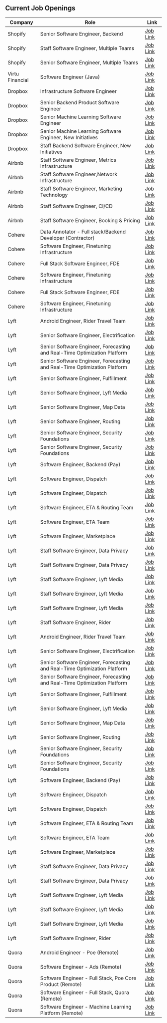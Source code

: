 ## Current Job Openings

| Company | Role | Link |
| ------- | ---- | ---- |
| Shopify | Senior Software Engineer, Backend | [Job Link](https://www.shopify.com/careers/senior-software-engineer--backend_66ef3ee0-0965-40d2-81e5-138bb2427da3) |
| Shopify | Staff Software Engineer, Multiple Teams | [Job Link](https://www.shopify.com/careers/staff-software-engineer--multiple-teams_63a8f3e7-f15a-4fca-8187-4afa08a3ca71) |
| Shopify | Senior Software Engineer, Multiple Teams | [Job Link](https://www.shopify.com/careers/senior-software-engineer--multiple-teams_6cdebe7e-fabb-425d-a042-9e7ff3549f12) |
| Virtu Financial | Software Engineer (Java) | [Job Link](https://boards.greenhouse.io/virtu/jobs/6072565002) |
| Dropbox | Infrastructure Software Engineer | [Job Link](https://jobs.dropbox.com/listing/4798707) |
| Dropbox | Senior Backend Product Software Engineer | [Job Link](https://jobs.dropbox.com/listing/4142717) |
| Dropbox | Senior Machine Learning Software Engineer | [Job Link](https://jobs.dropbox.com/listing/4800392) |
| Dropbox | Senior Machine Learning Software Engineer, New Initiatives | [Job Link](https://jobs.dropbox.com/listing/2957086) |
| Dropbox | Staff Backend Software Engineer, New Initiatives | [Job Link](https://jobs.dropbox.com/listing/5663830) |
| Airbnb | Staff Software Engineer, Metrics Infrastructure | [Job Link](https://careers.airbnb.com/positions/5705340/) |
| Airbnb | Staff Software Engineer,Network Infrastructure | [Job Link](https://careers.airbnb.com/positions/5702638/) |
| Airbnb | Staff Software Engineer, Marketing Technology | [Job Link](https://careers.airbnb.com/positions/5465082/) |
| Airbnb | Staff Software Engineer, CI/CD | [Job Link](https://careers.airbnb.com/positions/5718315/) |
| Airbnb | Staff Software Engineer, Booking & Pricing | [Job Link](https://careers.airbnb.com/positions/5011395/) |
| Cohere | Data Annotator - Full stack/Backend Developer (Contractor) | [Job Link](https://jobs.lever.co/cohere/0e9c5427-94ab-41a8-8dfb-21d61a86ba9e) |
| Cohere | Software Engineer, Finetuning Infrastructure | [Job Link](https://jobs.lever.co/cohere/01900997-5583-487b-8fcf-39c326de1e40) |
| Cohere | Full Stack Software Engineer, FDE | [Job Link](https://jobs.lever.co/cohere/32f855a1-363b-4c19-94ba-f25f492bad71) |
| Cohere | Software Engineer, Finetuning Infrastructure | [Job Link](https://jobs.lever.co/cohere/01900997-5583-487b-8fcf-39c326de1e40) |
| Cohere | Full Stack Software Engineer, FDE | [Job Link](https://jobs.lever.co/cohere/32f855a1-363b-4c19-94ba-f25f492bad71) |
| Cohere | Software Engineer, Finetuning Infrastructure | [Job Link](https://jobs.lever.co/cohere/01900997-5583-487b-8fcf-39c326de1e40) |
| Lyft | Android Engineer, Rider Travel Team | [Job Link](https://app.careerpuck.com/job-board/lyft/job/7274966002?gh_jid=7274966002) |
| Lyft | Senior Software Engineer, Electrification  | [Job Link](https://app.careerpuck.com/job-board/lyft/job/7194230002?gh_jid=7194230002) |
| Lyft | Senior Software Engineer, Forecasting and Real-Time Optimization Platform | [Job Link](https://app.careerpuck.com/job-board/lyft/job/7182787002?gh_jid=7182787002) |
| Lyft | Senior Software Engineer, Forecasting and Real-Time Optimization Platform | [Job Link](https://app.careerpuck.com/job-board/lyft/job/7255413002?gh_jid=7255413002) |
| Lyft | Senior Software Engineer, Fulfillment | [Job Link](https://app.careerpuck.com/job-board/lyft/job/7088705002?gh_jid=7088705002) |
| Lyft | Senior Software Engineer, Lyft Media | [Job Link](https://app.careerpuck.com/job-board/lyft/job/7326830002?gh_jid=7326830002) |
| Lyft | Senior Software Engineer, Map Data | [Job Link](https://app.careerpuck.com/job-board/lyft/job/7113676002?gh_jid=7113676002) |
| Lyft | Senior Software Engineer, Routing | [Job Link](https://app.careerpuck.com/job-board/lyft/job/7080257002?gh_jid=7080257002) |
| Lyft | Senior Software Engineer, Security Foundations | [Job Link](https://app.careerpuck.com/job-board/lyft/job/7221735002?gh_jid=7221735002) |
| Lyft | Senior Software Engineer, Security Foundations | [Job Link](https://app.careerpuck.com/job-board/lyft/job/7239819002?gh_jid=7239819002) |
| Lyft | Software Engineer, Backend (Pay) | [Job Link](https://app.careerpuck.com/job-board/lyft/job/7080255002?gh_jid=7080255002) |
| Lyft | Software Engineer, Dispatch | [Job Link](https://app.careerpuck.com/job-board/lyft/job/7099722002?gh_jid=7099722002) |
| Lyft | Software Engineer, Dispatch | [Job Link](https://app.careerpuck.com/job-board/lyft/job/7121875002?gh_jid=7121875002) |
| Lyft | Software Engineer, ETA & Routing Team | [Job Link](https://app.careerpuck.com/job-board/lyft/job/7114023002?gh_jid=7114023002) |
| Lyft | Software Engineer, ETA Team | [Job Link](https://app.careerpuck.com/job-board/lyft/job/7030038002?gh_jid=7030038002) |
| Lyft | Software Engineer, Marketplace | [Job Link](https://app.careerpuck.com/job-board/lyft/job/7114020002?gh_jid=7114020002) |
| Lyft | Staff Software Engineer, Data Privacy | [Job Link](https://app.careerpuck.com/job-board/lyft/job/7029356002?gh_jid=7029356002) |
| Lyft | Staff Software Engineer, Data Privacy | [Job Link](https://app.careerpuck.com/job-board/lyft/job/7046534002?gh_jid=7046534002) |
| Lyft | Staff Software Engineer, Lyft Media | [Job Link](https://app.careerpuck.com/job-board/lyft/job/7264326002?gh_jid=7264326002) |
| Lyft | Staff Software Engineer, Lyft Media | [Job Link](https://app.careerpuck.com/job-board/lyft/job/7263711002?gh_jid=7263711002) |
| Lyft | Staff Software Engineer, Lyft Media | [Job Link](https://app.careerpuck.com/job-board/lyft/job/7264324002?gh_jid=7264324002) |
| Lyft | Staff Software Engineer, Rider | [Job Link](https://app.careerpuck.com/job-board/lyft/job/7307434002?gh_jid=7307434002) |
| Lyft | Android Engineer, Rider Travel Team | [Job Link](https://app.careerpuck.com/job-board/lyft/job/7274966002?gh_jid=7274966002) |
| Lyft | Senior Software Engineer, Electrification  | [Job Link](https://app.careerpuck.com/job-board/lyft/job/7194230002?gh_jid=7194230002) |
| Lyft | Senior Software Engineer, Forecasting and Real-Time Optimization Platform | [Job Link](https://app.careerpuck.com/job-board/lyft/job/7182787002?gh_jid=7182787002) |
| Lyft | Senior Software Engineer, Forecasting and Real-Time Optimization Platform | [Job Link](https://app.careerpuck.com/job-board/lyft/job/7255413002?gh_jid=7255413002) |
| Lyft | Senior Software Engineer, Fulfillment | [Job Link](https://app.careerpuck.com/job-board/lyft/job/7088705002?gh_jid=7088705002) |
| Lyft | Senior Software Engineer, Lyft Media | [Job Link](https://app.careerpuck.com/job-board/lyft/job/7326830002?gh_jid=7326830002) |
| Lyft | Senior Software Engineer, Map Data | [Job Link](https://app.careerpuck.com/job-board/lyft/job/7113676002?gh_jid=7113676002) |
| Lyft | Senior Software Engineer, Routing | [Job Link](https://app.careerpuck.com/job-board/lyft/job/7080257002?gh_jid=7080257002) |
| Lyft | Senior Software Engineer, Security Foundations | [Job Link](https://app.careerpuck.com/job-board/lyft/job/7221735002?gh_jid=7221735002) |
| Lyft | Senior Software Engineer, Security Foundations | [Job Link](https://app.careerpuck.com/job-board/lyft/job/7239819002?gh_jid=7239819002) |
| Lyft | Software Engineer, Backend (Pay) | [Job Link](https://app.careerpuck.com/job-board/lyft/job/7080255002?gh_jid=7080255002) |
| Lyft | Software Engineer, Dispatch | [Job Link](https://app.careerpuck.com/job-board/lyft/job/7099722002?gh_jid=7099722002) |
| Lyft | Software Engineer, Dispatch | [Job Link](https://app.careerpuck.com/job-board/lyft/job/7121875002?gh_jid=7121875002) |
| Lyft | Software Engineer, ETA & Routing Team | [Job Link](https://app.careerpuck.com/job-board/lyft/job/7114023002?gh_jid=7114023002) |
| Lyft | Software Engineer, ETA Team | [Job Link](https://app.careerpuck.com/job-board/lyft/job/7030038002?gh_jid=7030038002) |
| Lyft | Software Engineer, Marketplace | [Job Link](https://app.careerpuck.com/job-board/lyft/job/7114020002?gh_jid=7114020002) |
| Lyft | Staff Software Engineer, Data Privacy | [Job Link](https://app.careerpuck.com/job-board/lyft/job/7029356002?gh_jid=7029356002) |
| Lyft | Staff Software Engineer, Data Privacy | [Job Link](https://app.careerpuck.com/job-board/lyft/job/7046534002?gh_jid=7046534002) |
| Lyft | Staff Software Engineer, Lyft Media | [Job Link](https://app.careerpuck.com/job-board/lyft/job/7264326002?gh_jid=7264326002) |
| Lyft | Staff Software Engineer, Lyft Media | [Job Link](https://app.careerpuck.com/job-board/lyft/job/7263711002?gh_jid=7263711002) |
| Lyft | Staff Software Engineer, Lyft Media | [Job Link](https://app.careerpuck.com/job-board/lyft/job/7264324002?gh_jid=7264324002) |
| Lyft | Staff Software Engineer, Rider | [Job Link](https://app.careerpuck.com/job-board/lyft/job/7307434002?gh_jid=7307434002) |
| Quora | Android Engineer - Poe (Remote) | [Job Link](https://jobs.ashbyhq.com/quora/4b591fa4-2328-4a13-b235-50a33b9f159b) |
| Quora | Software Engineer - Ads (Remote) | [Job Link](https://jobs.ashbyhq.com/quora/2dea8b1e-4898-481f-a7c3-0ec3befee426) |
| Quora | Software Engineer - Full Stack, Poe Core Product (Remote) | [Job Link](https://jobs.ashbyhq.com/quora/4706a1ce-6869-4060-bc72-43bd0d5c3e24) |
| Quora | Software Engineer - Full Stack, Quora (Remote) | [Job Link](https://jobs.ashbyhq.com/quora/23670d9f-9cb7-4e07-9c10-7efbe5ae68d2) |
| Quora | Software Engineer - Machine Learning Platform (Remote) | [Job Link](https://jobs.ashbyhq.com/quora/fa100083-d7dd-424b-999c-a02602aafdcb) |

